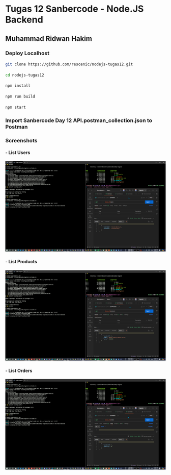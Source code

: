 # Tugas 12 Sanbercode - Node.JS Backend

## Muhammad Ridwan Hakim

### Deploy Localhost

```bash
git clone https://github.com/rescenic/nodejs-tugas12.git

cd nodejs-tugas12

npm install

npm run build

npm start
```

### Import Sanbercode Day 12 API.postman_collection.json to Postman

### Screenshots

#### - List Users

![npm run dev](docs/nodejs-tugas-12-1.png)

#### - List Products

![npm run dev](docs/nodejs-tugas-12-2.png)

#### - List Orders

![npm run dev](docs/nodejs-tugas-12-3.png)
